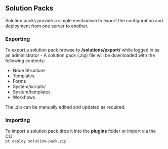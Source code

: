 ## Solution Packs

Solution packs provide a simple mechanism to export the configuration and deployment from one server to another.

### Exporting

To export a solution pack browse to **/solutions/export/** while logged in as an administrator - A solution pack (.zip) file will be downloaded with the following contents:

* Node Structure
* Templates
* Forms
* System/scripts/
* System/templates
* Workflows

The .zip can be manually edited and updated as required.

### Importing

To import a solution pack drop it into the **plugins** folder or import via the CLI:  
`pt deploy solution-pack.zip`
